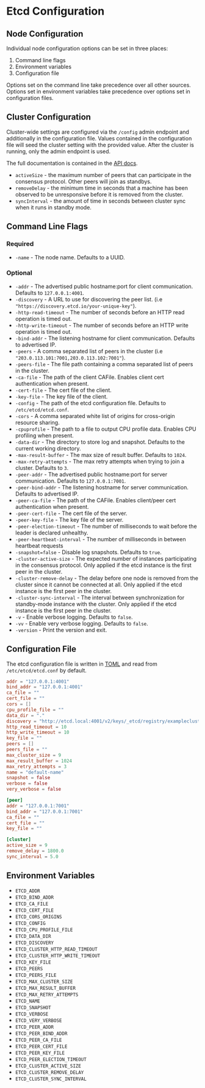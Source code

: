 # Etcd Configuration

## Node Configuration

Individual node configuration options can be set in three places:

 1. Command line flags
 2. Environment variables
 3. Configuration file

Options set on the command line take precedence over all other sources.
Options set in environment variables take precedence over options set in
configuration files.

## Cluster Configuration

Cluster-wide settings are configured via the `/config` admin endpoint and additionally in the configuration file. Values contained in the configuration file will seed the cluster setting with the provided value. After the cluster is running, only the admin endpoint is used.

The full documentation is contained in the [API docs](https://github.com/coreos/etcd/blob/master/Documentation/api.md#cluster-config).

* `activeSize` - the maximum number of peers that can participate in the consensus protocol. Other peers will join as standbys.
* `removeDelay` - the minimum time in seconds that a machine has been observed to be unresponsive before it is removed from the cluster.
* `syncInterval` - the amount of time in seconds between cluster sync when it runs in standby mode.

## Command Line Flags

### Required

* `-name` - The node name. Defaults to a UUID.

### Optional

* `-addr` - The advertised public hostname:port for client communication. Defaults to `127.0.0.1:4001`.
* `-discovery` - A URL to use for discovering the peer list. (i.e `"https://discovery.etcd.io/your-unique-key"`).
* `-http-read-timeout` - The number of seconds before an HTTP read operation is timed out.
* `-http-write-timeout` - The number of seconds before an HTTP write operation is timed out.
* `-bind-addr` - The listening hostname for client communication. Defaults to advertised IP.
* `-peers` - A comma separated list of peers in the cluster (i.e `"203.0.113.101:7001,203.0.113.102:7001"`).
* `-peers-file` - The file path containing a comma separated list of peers in the cluster.
* `-ca-file` - The path of the client CAFile. Enables client cert authentication when present.
* `-cert-file` - The cert file of the client.
* `-key-file` - The key file of the client.
* `-config` - The path of the etcd configuration file. Defaults to `/etc/etcd/etcd.conf`.
* `-cors` - A comma separated white list of origins for cross-origin resource sharing.
* `-cpuprofile` - The path to a file to output CPU profile data. Enables CPU profiling when present.
* `-data-dir` - The directory to store log and snapshot. Defaults to the current working directory.
* `-max-result-buffer` - The max size of result buffer. Defaults to `1024`.
* `-max-retry-attempts` - The max retry attempts when trying to join a cluster. Defaults to `3`.
* `-peer-addr` - The advertised public hostname:port for server communication. Defaults to `127.0.0.1:7001`.
* `-peer-bind-addr` - The listening hostname for server communication. Defaults to advertised IP.
* `-peer-ca-file` - The path of the CAFile. Enables client/peer cert authentication when present.
* `-peer-cert-file` - The cert file of the server.
* `-peer-key-file` - The key file of the server.
* `-peer-election-timeout` - The number of milliseconds to wait before the leader is declared unhealthy.
* `-peer-heartbeat-interval` - The number of milliseconds in between heartbeat requests
* `-snapshot=false` - Disable log snapshots. Defaults to `true`.
* `-cluster-active-size` - The expected number of instances participating in the consensus protocol. Only applied if the etcd instance is the first peer in the cluster.
* `-cluster-remove-delay` - The delay before one node is removed from the cluster since it cannot be connected at all. Only applied if the etcd instance is the first peer in the cluster.
* `-cluster-sync-interval` - The interval between synchronization for standby-mode instance with the cluster. Only applied if the etcd instance is the first peer in the cluster.
* `-v` - Enable verbose logging. Defaults to `false`.
* `-vv` - Enable very verbose logging. Defaults to `false`.
* `-version` - Print the version and exit.

## Configuration File

The etcd configuration file is written in [TOML](https://github.com/mojombo/toml)
and read from `/etc/etcd/etcd.conf` by default.

```TOML
addr = "127.0.0.1:4001"
bind_addr = "127.0.0.1:4001"
ca_file = ""
cert_file = ""
cors = []
cpu_profile_file = ""
data_dir = "."
discovery = "http://etcd.local:4001/v2/keys/_etcd/registry/examplecluster"
http_read_timeout = 10
http_write_timeout = 10
key_file = ""
peers = []
peers_file = ""
max_cluster_size = 9
max_result_buffer = 1024
max_retry_attempts = 3
name = "default-name"
snapshot = false
verbose = false
very_verbose = false

[peer]
addr = "127.0.0.1:7001"
bind_addr = "127.0.0.1:7001"
ca_file = ""
cert_file = ""
key_file = ""

[cluster]
active_size = 9
remove_delay = 1800.0
sync_interval = 5.0
```

## Environment Variables

 * `ETCD_ADDR`
 * `ETCD_BIND_ADDR`
 * `ETCD_CA_FILE`
 * `ETCD_CERT_FILE`
 * `ETCD_CORS_ORIGINS`
 * `ETCD_CONFIG`
 * `ETCD_CPU_PROFILE_FILE`
 * `ETCD_DATA_DIR`
 * `ETCD_DISCOVERY`
 * `ETCD_CLUSTER_HTTP_READ_TIMEOUT`
 * `ETCD_CLUSTER_HTTP_WRITE_TIMEOUT`
 * `ETCD_KEY_FILE`
 * `ETCD_PEERS`
 * `ETCD_PEERS_FILE`
 * `ETCD_MAX_CLUSTER_SIZE`
 * `ETCD_MAX_RESULT_BUFFER`
 * `ETCD_MAX_RETRY_ATTEMPTS`
 * `ETCD_NAME`
 * `ETCD_SNAPSHOT`
 * `ETCD_VERBOSE`
 * `ETCD_VERY_VERBOSE`
 * `ETCD_PEER_ADDR`
 * `ETCD_PEER_BIND_ADDR`
 * `ETCD_PEER_CA_FILE`
 * `ETCD_PEER_CERT_FILE`
 * `ETCD_PEER_KEY_FILE`
 * `ETCD_PEER_ELECTION_TIMEOUT`
 * `ETCD_CLUSTER_ACTIVE_SIZE`
 * `ETCD_CLUSTER_REMOVE_DELAY`
 * `ETCD_CLUSTER_SYNC_INTERVAL`
